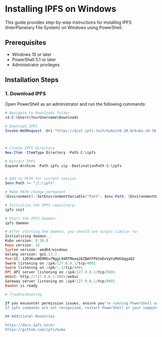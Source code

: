 # Installing IPFS on Windows

This guide provides step-by-step instructions for installing IPFS (InterPlanetary File System) on Windows using PowerShell.

## Prerequisites

- Windows 10 or later
- PowerShell 5.1 or later
- Administrator privileges

## Installation Steps

### 1. Download IPFS

Open PowerShell as an administrator and run the following commands:

```powershell
# Navigate to Downloads folder
cd C:\Users\YourUsername\Downloads

# Download IPFS
Invoke-WebRequest -Uri "https://dist.ipfs.tech/kubo/v0.30.0/kubo_v0.30.0_windows-amd64.zip" -OutFile "ipfs.zip"



# Create IPFS directory
New-Item -ItemType Directory -Path C:\ipfs

# Extract IPFS
Expand-Archive -Path ipfs.zip -DestinationPath C:\ipfs


# Add to PATH for current session
$env:Path += ";C:\ipfs"

# Make PATH change permanent
[Environment]::SetEnvironmentVariable("Path", $env:Path, [EnvironmentVariableTarget]::User)

# Initialize the IPFS repository:
ipfs init

# Start the IPFS daemon:
ipfs daemon

# After starting the daemon, you should see output similar to:
Initializing daemon...
Kubo version: 0.30.0
Repo version: 16
System version: amd64/windows
Golang version: go1.22.7
PeerID: 12D3KooWERMGv7NggL94RTMmaq28ZBAFFPbtmDvVpYyMdG9ggaQ2
Swarm listening on /ip4/127.0.0.1/tcp/4001
Swarm listening on /ip6/::1/tcp/4001
RPC API server listening on /ip4/127.0.0.1/tcp/5001
WebUI: http://127.0.0.1:5001/webui
Gateway server listening on /ip4/127.0.0.1/tcp/8081
Daemon is ready

# Troubleshooting

If you encounter permission issues, ensure you're running PowerShell as an administrator.
If ipfs commands are not recognized, restart PowerShell or your computer for PATH changes to take effect.

## Additional Resources

https://docs.ipfs.tech/
https://github.com/ipfs/kubo